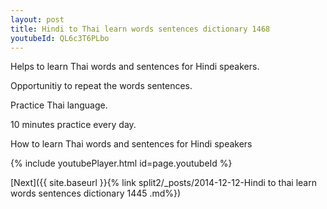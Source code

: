 ```yaml
---
layout: post
title: Hindi to Thai learn words sentences dictionary 1468 
youtubeId: QL6c3T6PLbo
---
```

 
 
Helps to learn Thai words and sentences for Hindi speakers.

Opportunitiy to repeat the words sentences. 

Practice Thai language. 
 
10 minutes practice every day. 
 
How to learn Thai words and sentences for Hindi speakers 
 
{% include youtubePlayer.html id=page.youtubeId %}
 
 
[Next]({{ site.baseurl }}{% link  split2/_posts/2014-12-12-Hindi to thai learn words sentences dictionary 1445 .md%})
 
